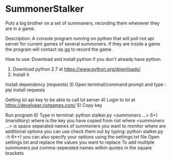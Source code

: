 # SummonerStalker
Puts a big brother on a set of summoners, recording them whenever they are in a game.

Description:
A console program running on python that will poll riot api server for current games of several summoners. If they are inside a game the program will contact op.gg to record the game.

How to use:
Download and install python if you don't already have python
1) Download python 2.7 at https://www.python.org/downloads/
2) Install it

Install dependency (requests)
3) Open terminal/command prompt and type : 
pip install requests

Getting lol api key to be able to call lol server
4) Login to lol at https://developer.riotgames.com/
5) Copy key

Run program
6) Type in terminal:
python stalker.py <key> <summoners ...> <options>
6+) 
(manditory) where <key> is the key you have copied from riot 
            where <summoners ...> is space separated names of summoners you want to monitor
            where <options> are additional options you can use
              check them out by typing:
                python stalker.py -h
6++) you can also specify your options using the settings.txt file
Open settings.txt and replace the values you want to replace
To add multiple summoners put comma-seperated names within quotes in the square brackets
